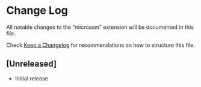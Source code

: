 # Change Log
All notable changes to the "microasm" extension will be documented in this file.

Check [Keep a Changelog](http://keepachangelog.com/) for recommendations on how to structure this file.

## [Unreleased]
- Initial release